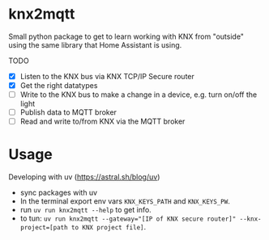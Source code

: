 # knx2mqtt
Small python package to get to learn working with KNX from "outside" using the same library that Home Assistant is using.

TODO
- [x] Listen to the KNX bus via KNX TCP/IP Secure router
- [x] Get the right datatypes
- [ ] Write to the KNX bus to make a change in a device, e.g. turn on/off the light
- [ ] Publish data to MQTT broker
- [ ] Read and write to/from KNX via the MQTT broker

# Usage
Developing with uv (https://astral.sh/blog/uv)
- sync packages with uv
- In the terminal export env vars `KNX_KEYS_PATH` and `KNX_KEYS_PW`.
- run `uv run knx2mqtt --help` to get info.
- to tun: `uv run knx2mqtt --gateway="[IP of KNX secure router]" --knx-project=[path to KNX project file]`.